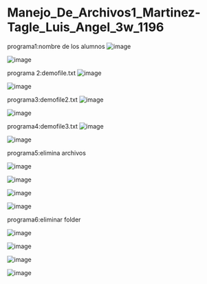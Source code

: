 # Manejo_De_Archivos1_Martinez-Tagle_Luis_Angel_3w_1196

programa1:nombre de los alumnos 
![image](https://github.com/user-attachments/assets/e397d0f5-02ce-4a50-8f86-fd5635c0f218)

![image](https://github.com/user-attachments/assets/a3c65a80-71cd-476a-82b9-977abed41f15)

programa 2:demofile.txt
![image](https://github.com/user-attachments/assets/61f11bce-7a51-4983-99fc-a825b45fe038)

![image](https://github.com/user-attachments/assets/e209f0f1-a5f8-480d-953c-d61e92309686)

programa3:demofile2.txt
![image](https://github.com/user-attachments/assets/159cb5cd-3398-4689-8a47-c4e67bc07208)

![image](https://github.com/user-attachments/assets/b93113e2-1a86-4290-9111-65e9f3b2e937)

programa4:demofile3.txt 
![image](https://github.com/user-attachments/assets/44112144-8a33-4e60-a761-e425d3d746c0)

![image](https://github.com/user-attachments/assets/b9ff0277-dd37-491e-af1d-54dd55b2d957)

programa5:elimina archivos 

![image](https://github.com/user-attachments/assets/ab9f6dd5-4408-4eb6-8a87-feb5a405aa0a)

![image](https://github.com/user-attachments/assets/4bac0703-94db-45f7-904d-385bba55df7d)

![image](https://github.com/user-attachments/assets/48232119-c0af-4808-9039-e11b7298482d)

![image](https://github.com/user-attachments/assets/c877c525-4b31-4747-80a1-8d607794ca1a)

programa6:eliminar folder

![image](https://github.com/user-attachments/assets/90249354-ea45-41cc-b667-ed800f8c5a22)

![image](https://github.com/user-attachments/assets/884f7fd7-95f6-4210-a120-2829ce6ccc2a)

![image](https://github.com/user-attachments/assets/e1195851-d377-4776-833f-2f90e60f0514)

![image](https://github.com/user-attachments/assets/3bab5f48-fb47-4403-9299-4bbbc160315a)

















